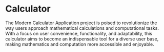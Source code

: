 # Calculator
The Modern Calculator Application project is poised to revolutionize the way users approach mathematical calculations and computational tasks. With a focus on user convenience, functionality, and adaptability, this calculator aims to become an indispensable tool for a diverse user base, making mathematics and computation more accessible and enjoyable.
